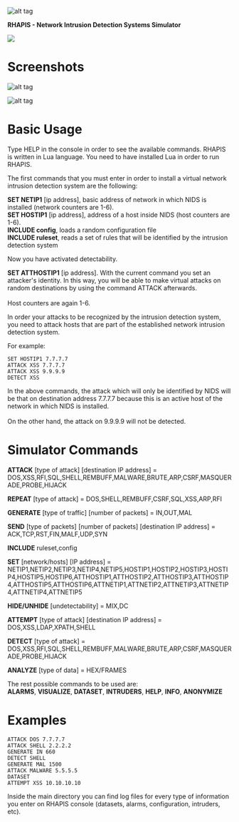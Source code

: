 ![alt tag](https://raw.githubusercontent.com/fsiamp/rhapis-simulator/master/logo.png)

<b>RHAPIS - Network Intrusion Detection Systems Simulator</b><br>

[<img src="https://raw.githubusercontent.com/fsiamp/rhapis-simulator/master/donate.gif">](https://www.paypal.com/cgi-bin/webscr?cmd=_s-xclick&hosted_button_id=FCZ5AUK9B6Q3A&source=url)

# Screenshots

![alt tag](https://raw.githubusercontent.com/fsiamp/rhapis-simulator/master/attack.png)

![alt tag](https://raw.githubusercontent.com/fsiamp/rhapis-simulator/master/mobile.png)

# Basic Usage

Type HELP in the console in order to see the available commands. RHAPIS is written in Lua language. You need to have installed Lua in order to run RHAPIS.

The first commands that you must enter in order to install a virtual network intrusion detection system are the following:

<b>SET NETIP1</b> [ip address], basic address of network in which NIDS is installed (network counters are 1-6).<br>
<b>SET HOSTIP1</b> [ip address], address of a host inside NIDS (host counters are 1-6).<Br>
<b>INCLUDE config</b>, loads a random configuration file<br>
<b>INCLUDE ruleset</b>, reads a set of rules that will be identified by the intrusion detection system<br>

Now you have activated detectability.

<b>SET ATTHOSTIP1</b> [ip address]. With the current command you set an attacker's identity. In this way, you will be able to make virtual attacks on random destinations by using the command ATTACK afterwards.<br><Br>Host counters are again 1-6.

In order your attacks to be recognized by the intrusion detection system, you need to attack hosts that are part of the established network intrusion detection system. 

For example:<br>
```
SET HOSTIP1 7.7.7.7
ATTACK XSS 7.7.7.7
ATTACK XSS 9.9.9.9
DETECT XSS
```
In the above commands, the attack which will only be identified by NIDS will be that on destination address 7.7.7.7 because this is an active host of the network in which NIDS is installed. <br><br>On the other hand, the attack on 9.9.9.9 will not be detected.

# Simulator Commands

<b>ATTACK</b> [type of attack] [destination IP address] = DOS,XSS,RFI,SQL,SHELL,REMBUFF,MALWARE,BRUTE,ARP,CSRF,MASQUERADE,PROBE,HIJACK

<b>REPEAT</b> [type of attack] = DOS,SHELL,REMBUFF,CSRF,SQL,XSS,ARP,RFI

<b>GENERATE</b> [type of traffic] [number of packets] = IN,OUT,MAL

<b>SEND</b> [type of packets] [number of packets] [destination IP address] = ACK,TCP,RST,FIN,MALF,UDP,SYN

<b>INCLUDE</b> ruleset,config

<b>SET</b> [network/hosts] [IP address] = NETIP1,NETIP2,NETIP3,NETIP4,NETIP5,HOSTIP1,HOSTIP2,HOSTIP3,HOSTIP4,HOSTIP5,HOSTIP6,ATTHOSTIP1,ATTHOSTIP2,ATTHOSTIP3,ATTHOSTIP4,ATTHOSTIP5,ATTHOSTIP6,ATTNETIP1,ATTNETIP2,ATTNETIP3,ATTNETIP4,ATTNETIP4,ATTNETIP5

<b>HIDE/UNHIDE</b> [undetectability] = MIX,DC

<b>ATTEMPT</b> [type of attack] [destination IP address] = DOS,XSS,LDAP,XPATH,SHELL

<b>DETECT</b> [type of attack] = DOS,XSS,RFI,SQL,SHELL,REMBUFF,MALWARE,BRUTE,ARP,CSRF,MASQUERADE,PROBE,HIJACK

<b>ANALYZE</b> [type of data] = HEX/FRAMES

The rest possible commands to be used are:<br> 
<b>ALARMS</b>, <b>VISUALIZE</b>, <b>DATASET</b>, <b>INTRUDERS</b>, <b>HELP</b>, <b>INFO</b>, <b>ANONYMIZE</b>


# Examples
```
ATTACK DOS 7.7.7.7
ATTACK SHELL 2.2.2.2
GENERATE IN 660
DETECT SHELL
GENERATE MAL 1500
ATTACK MALWARE 5.5.5.5
DATASET
ATTEMPT XSS 10.10.10.10
```
Inside the main directory you can find log files for every type of information you enter on RHAPIS console (datasets, alarms, configuration, intruders, etc).
